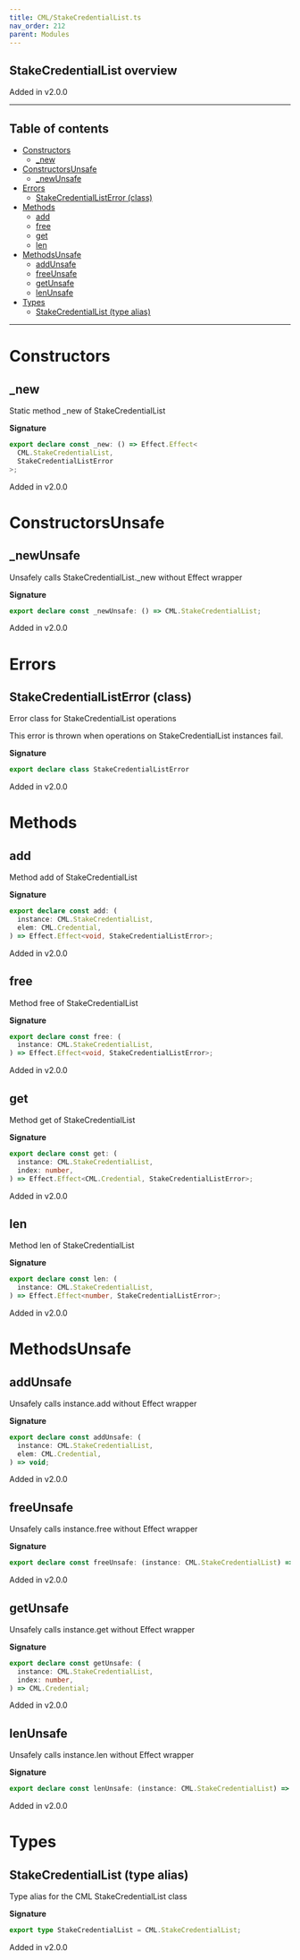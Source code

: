 ```yaml
---
title: CML/StakeCredentialList.ts
nav_order: 212
parent: Modules
---
```


## StakeCredentialList overview

Added in v2.0.0

---

<h2 class="text-delta">Table of contents</h2>

- [Constructors](#constructors)
  - [\_new](#_new)
- [ConstructorsUnsafe](#constructorsunsafe)
  - [\_newUnsafe](#_newunsafe)
- [Errors](#errors)
  - [StakeCredentialListError (class)](#stakecredentiallisterror-class)
- [Methods](#methods)
  - [add](#add)
  - [free](#free)
  - [get](#get)
  - [len](#len)
- [MethodsUnsafe](#methodsunsafe)
  - [addUnsafe](#addunsafe)
  - [freeUnsafe](#freeunsafe)
  - [getUnsafe](#getunsafe)
  - [lenUnsafe](#lenunsafe)
- [Types](#types)
  - [StakeCredentialList (type alias)](#stakecredentiallist-type-alias)

---

# Constructors

## \_new

Static method \_new of StakeCredentialList

**Signature**

```ts
export declare const _new: () => Effect.Effect<
  CML.StakeCredentialList,
  StakeCredentialListError
>;
```

Added in v2.0.0

# ConstructorsUnsafe

## \_newUnsafe

Unsafely calls StakeCredentialList.\_new without Effect wrapper

**Signature**

```ts
export declare const _newUnsafe: () => CML.StakeCredentialList;
```

Added in v2.0.0

# Errors

## StakeCredentialListError (class)

Error class for StakeCredentialList operations

This error is thrown when operations on StakeCredentialList instances fail.

**Signature**

```ts
export declare class StakeCredentialListError
```

Added in v2.0.0

# Methods

## add

Method add of StakeCredentialList

**Signature**

```ts
export declare const add: (
  instance: CML.StakeCredentialList,
  elem: CML.Credential,
) => Effect.Effect<void, StakeCredentialListError>;
```

Added in v2.0.0

## free

Method free of StakeCredentialList

**Signature**

```ts
export declare const free: (
  instance: CML.StakeCredentialList,
) => Effect.Effect<void, StakeCredentialListError>;
```

Added in v2.0.0

## get

Method get of StakeCredentialList

**Signature**

```ts
export declare const get: (
  instance: CML.StakeCredentialList,
  index: number,
) => Effect.Effect<CML.Credential, StakeCredentialListError>;
```

Added in v2.0.0

## len

Method len of StakeCredentialList

**Signature**

```ts
export declare const len: (
  instance: CML.StakeCredentialList,
) => Effect.Effect<number, StakeCredentialListError>;
```

Added in v2.0.0

# MethodsUnsafe

## addUnsafe

Unsafely calls instance.add without Effect wrapper

**Signature**

```ts
export declare const addUnsafe: (
  instance: CML.StakeCredentialList,
  elem: CML.Credential,
) => void;
```

Added in v2.0.0

## freeUnsafe

Unsafely calls instance.free without Effect wrapper

**Signature**

```ts
export declare const freeUnsafe: (instance: CML.StakeCredentialList) => void;
```

Added in v2.0.0

## getUnsafe

Unsafely calls instance.get without Effect wrapper

**Signature**

```ts
export declare const getUnsafe: (
  instance: CML.StakeCredentialList,
  index: number,
) => CML.Credential;
```

Added in v2.0.0

## lenUnsafe

Unsafely calls instance.len without Effect wrapper

**Signature**

```ts
export declare const lenUnsafe: (instance: CML.StakeCredentialList) => number;
```

Added in v2.0.0

# Types

## StakeCredentialList (type alias)

Type alias for the CML StakeCredentialList class

**Signature**

```ts
export type StakeCredentialList = CML.StakeCredentialList;
```

Added in v2.0.0
